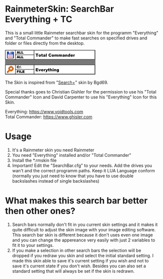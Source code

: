 # RainmeterSkin: SearchBar Everything + TC
This is a small little Rainmeter searchbar skin for the programm "Everything" and "Total Commander"
to make fast searches on specified drives and folder or files directly from the desktop.

![Alt text](@Resources/examples/skin_example.png)

The Skin is inspired from "[Search+](http://bgd69.deviantart.com/art/Search-425781470)" skin by Bgd69.

Special thanks goes to Christian Gishler for the permission to use his "Total Commander" Icon and
David Carpenter to use his "Everything" Icon for this Skin.

Everything: https://www.voidtools.com   
Total Commander: https://www.ghisler.com  

# Usage
1. It's a Rainmeter skin you need Rainmeter
2. You need "Everything" installed and/or "Total Commander"
3. Install the *.rmskin file
4. Important! Edit the "SearchBar.cfg" to your needs. Add the drives you wan't and
the correct programm paths. Keep it LUA Language conform (normally you just need to know that you
have to use double backslashes instead of single backslashes)

# What makes this search bar better then other ones?
1. Search bars normally don't fit in you current skin settings and it makes it quite difficult to
 adjust the skin image with your image editing software. This search bar skin is different because
 it don't uses even one image and you can change the appereance very easily with just 2 variables
 to fit it to your settings.
2. If you make a selection in other search bars the selection will be dropped if you redraw you
 skin and select the initial standard setting. I made this skin able to save it's current setting
 if you wish and not to save it's current state if you don't wish. Besides you can also set a
 standard setting that will always be set if the skin is redrawn.